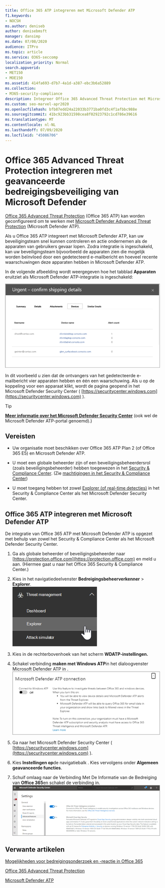```yaml
---
title: Office 365 ATP integreren met Microsoft Defender ATP
f1.keywords:
- NOCSH
ms.author: deniseb
author: denisebmsft
manager: dansimp
ms.date: 07/08/2020
audience: ITPro
ms.topic: article
ms.service: O365-seccomp
localization_priority: Normal
search.appverid:
- MET150
- MOE150
ms.assetid: 414fa693-d7b7-4a1d-a387-ebc3b6a52889
ms.collection:
- M365-security-compliance
description: Integreer Office 365 Advanced Threat Protection met Microsoft Defender Advanced Threat Protection voor meer gedetailleerde informatie over bedreigingsbeheer.
ms.custom: seo-marvel-apr2020
ms.openlocfilehash: bfb87edd24a22033b3771ba0fd3c4f1afbbc988e
ms.sourcegitcommit: 41bc923bb31598cea8f02923792c1cd786e39616
ms.translationtype: MT
ms.contentlocale: nl-NL
ms.lasthandoff: 07/09/2020
ms.locfileid: "45086706"
---
```

# <a name="integrate-office-365-advanced-threat-protection-with-microsoft-defender-advanced-threat-protection"></a>Office 365 Advanced Threat Protection integreren met geavanceerde bedreigingsbeveiliging van Microsoft Defender

[Office 365 Advanced Threat Protection](https://docs.microsoft.com/microsoft-365/security/office-365-security/office-365-atp?view=o365-worldwide) (Office 365 ATP) kan worden geconfigureerd om te werken met [Microsoft Defender Advanced Threat Protection](https://docs.microsoft.com/windows/security/threat-protection) (Microsoft Defender ATP).

Als u Office 365 ATP integreert met Microsoft Defender ATP, kan uw beveiligingsteam snel kunnen controleren en actie ondernemen als de apparaten van gebruikers gevaar lopen. Zodra integratie is ingeschakeld, kan uw beveiligingsteam bijvoorbeeld de apparaten zien die mogelijk worden beïnvloed door een gedetecteerd e-mailbericht en hoeveel recente waarschuwingen deze apparaten hebben in Microsoft Defender ATP. 

In de volgende afbeelding wordt weergegeven hoe het tabblad **Apparaten** eruitziet als Microsoft Defender ATP-integratie is ingeschakeld:
  
![Wanneer Microsoft Defender ATP is ingeschakeld, ziet u een lijst met apparaten met waarschuwingen.](../../media/fec928ea-8f0c-44d7-80b9-a2e0a8cd4e89.PNG)
  
In dit voorbeeld u zien dat de ontvangers van het gedetecteerde e-mailbericht vier apparaten hebben en één een waarschuwing. Als u op de koppeling voor een apparaat klikt, wordt de pagina geopend in het Microsoft Defender Security Center ( [https://securitycenter.windows.com](https://securitycenter.windows.com) ).

> [!TIP]
> **[Meer informatie over het Microsoft Defender Security Center](https://docs.microsoft.com/windows/security/threat-protection/microsoft-defender-atp/use)** (ook wel de Microsoft Defender ATP-portal genoemd).)
  
## <a name="requirements"></a>Vereisten

- Uw organisatie moet beschikken over Office 365 ATP Plan 2 (of Office 365 E5) en Microsoft Defender ATP.
    
- U moet een globale beheerder zijn of een beveiligingsbeheerdersrol (zoals beveiligingsbeheerder) hebben toegewezen in het [Security &amp; Compliance Center](https://protection.office.com). (Zie [machtigingen in het Security &amp; Compliance Center](permissions-in-the-security-and-compliance-center.md))
    
- U moet toegang hebben tot zowel [Explorer (of real-time detecties)](threat-explorer.md) in het Security & Compliance Center als het Microsoft Defender Security Center.
    
## <a name="to-integrate-office-365-atp-with-microsoft-defender-atp"></a>Office 365 ATP integreren met Microsoft Defender ATP

De integratie van Office 365 ATP met Microsoft Defender ATP is opgezet met behulp van zowel het Security & Compliance Center als het Microsoft Defender Security Center.
  
1. Ga als globale beheerder of beveiligingsbeheerder naar [https://protection.office.com](https://protection.office.com) en meld u aan. (Hiermee gaat u naar het Office 365 Security & Compliance Center.)
    
2. Kies in het navigatiedeelvenster **Bedreigingsbeheerverkenner**  >  **Explorer**.<br>![Explorer in het menu Bedreigingsbeheer](../../media/ThreatMgmt-Explorer-nav.png)<br>
    
3. Kies in de rechterbovenhoek van het scherm **WDATP-instellingen.**
    
4. Schakel verbinding **maken met Windows ATP**in het dialoogvenster Microsoft Defender ATP in .<br>![Microsoft Defender ATP-verbinding](../../media/Explorer-WDATPConnection-dialog.png)<br>
    
5. Ga naar het Microsoft Defender Security Center ( [https://securitycenter.windows.com](https://securitycenter.windows.com) ).

6. Kies **Instellingen op**de navigatiebalk . Kies vervolgens onder **Algemeen** **geavanceerde functies**.

7. Schuif omlaag naar de Verbinding Met De Informatie van de Bedreiging van **Office 365**en schakel de verbinding in.<br/>![Verbinding met de informatie over bedreigingen van Office 365](../../media/mdatp-oatptoggle.png)<br>

## <a name="related-articles"></a>Verwante artikelen

[Mogelijkheden voor bedreigingsonderzoek en -reactie in Office 365](office-365-ti.md)
  
[Office 365 Advanced Threat Protection](office-365-atp.md)
  
[Microsoft Defender ATP](https://docs.microsoft.com/windows/security/threat-protection)
